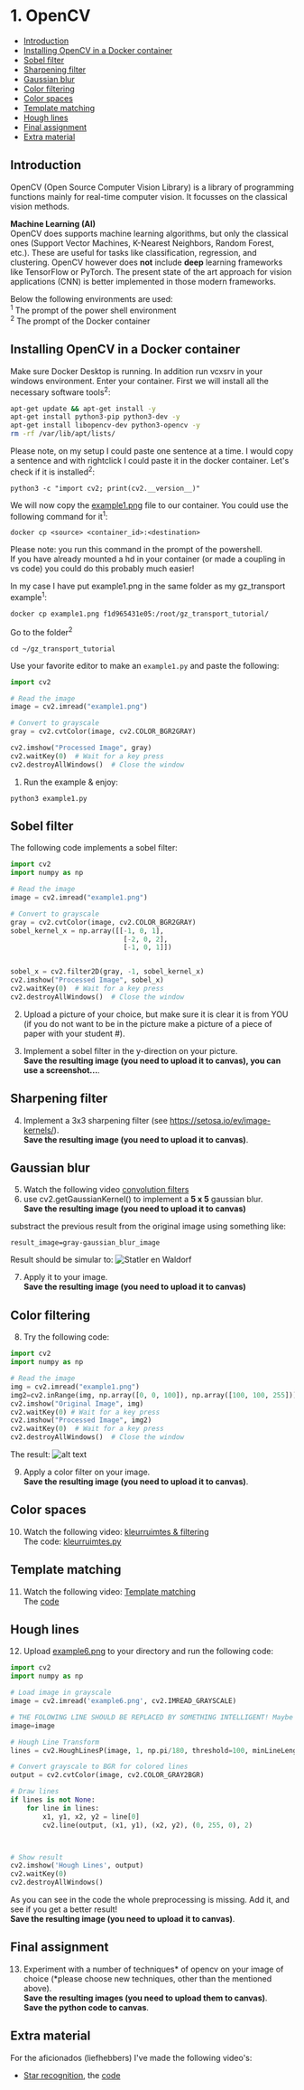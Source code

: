# 1. OpenCV  <!-- omit in toc -->

- [Introduction](#introduction)
- [Installing OpenCV in a Docker container](#installing-opencv-in-a-docker-container)
- [Sobel filter](#sobel-filter)
- [Sharpening filter](#sharpening-filter)
- [Gaussian blur](#gaussian-blur)
- [Color filtering](#color-filtering)
- [Color spaces](#color-spaces)
- [Template matching](#template-matching)
- [Hough lines](#hough-lines)
- [Final assignment](#final-assignment)
- [Extra material](#extra-material)


## Introduction
OpenCV (Open Source Computer Vision Library) is a library of programming functions mainly for real-time computer vision. It focusses on the classical vision methods.

**Machine Learning (AI)**  
 OpenCV does supports machine learning  algorithms, but only the classical ones (Support Vector Machines, K-Nearest Neighbors, Random Forest, etc.). These are useful for tasks like classification, regression, and clustering. 
OpenCV however does **not** include **deep** learning frameworks like TensorFlow or PyTorch.
The present state of the art approach for vision applications (CNN) is better implemented in those modern frameworks.

Below the following environments are used:<br>
<sup>1</sup> The prompt of the power shell environment<br>
<sup>2</sup> The prompt of the Docker container<br>

## Installing OpenCV in a Docker container

Make sure Docker Desktop is running. In addition run vcxsrv in your windows environment. Enter your container. First we will install all the necessary software tools<sup>2</sup>:
```bash
apt-get update && apt-get install -y
apt-get install python3-pip python3-dev -y
apt-get install libopencv-dev python3-opencv -y
rm -rf /var/lib/apt/lists/
```
Please note, on my setup I could paste one sentence at a time. I would copy a sentence and with rightclick I could paste it in the docker container.
Let's check if it is installed<sup>2</sup>:
```
python3 -c "import cv2; print(cv2.__version__)"
```

We will now copy the [example1.png](./files/example1.png) file to our container. You could use the following command for it<sup>1</sup>:
```
docker cp <source> <container_id>:<destination>
```
Please note: you run this command in the prompt of the powershell.   
If you have already mounted a hd in your container (or made a coupling in vs code) you could do this probably much easier!

In my case I have put example1.png in the same folder as my gz_transport example<sup>1</sup>:  
```
docker cp example1.png f1d965431e05:/root/gz_transport_tutorial/
```


Go to the folder<sup>2</sup>
```
cd ~/gz_transport_tutorial
```

Use your favorite editor to make an `example1.py` and paste the following:
```python
import cv2

# Read the image
image = cv2.imread("example1.png")

# Convert to grayscale
gray = cv2.cvtColor(image, cv2.COLOR_BGR2GRAY)

cv2.imshow("Processed Image", gray)
cv2.waitKey(0)  # Wait for a key press
cv2.destroyAllWindows()  # Close the window
```

1) Run the example & enjoy:
```
python3 example1.py
```

## Sobel filter
The following code implements a sobel filter:

```python
import cv2
import numpy as np

# Read the image
image = cv2.imread("example1.png")

# Convert to grayscale
gray = cv2.cvtColor(image, cv2.COLOR_BGR2GRAY)
sobel_kernel_x = np.array([[-1, 0, 1],
                            [-2, 0, 2],
                            [-1, 0, 1]])


sobel_x = cv2.filter2D(gray, -1, sobel_kernel_x) 
cv2.imshow("Processed Image", sobel_x)
cv2.waitKey(0)  # Wait for a key press
cv2.destroyAllWindows()  # Close the window
```

2) Upload a picture of your choice, but make sure it is clear it is from YOU (if you do not want to be in the picture make a picture of a piece of paper with your student #).  

3) Implement a sobel filter in the y-direction on your picture.  
**Save the resulting image (you need to upload it to canvas), you can use a screenshot...**.

## Sharpening filter
4) Implement a 3x3 sharpening filter (see https://setosa.io/ev/image-kernels/).  
**Save the resulting image (you need to upload it to canvas)**.


## Gaussian blur

5) Watch the following video [convolution filters](https://www.youtube.com/watch?v=W_p2XQSB9XI)
6) use cv2.getGaussianKernel() to implement a **5 x 5** gaussian blur.   
**Save the resulting image (you need to upload it to canvas)**

substract the previous result from the original image using something like: 
```
result_image=gray-gaussian_blur_image
```

Result should be simular to: 
![Statler en Waldorf](./files/image.png)    

7) Apply it to your image.  
**Save the resulting image (you need to upload it to canvas)**

## Color filtering

8) Try the following code:
```python
import cv2
import numpy as np

# Read the image
img = cv2.imread("example1.png")
img2=cv2.inRange(img, np.array([0, 0, 100]), np.array([100, 100, 255]))
cv2.imshow("Original Image", img)
cv2.waitKey(0) # Wait for a key press
cv2.imshow("Processed Image", img2)
cv2.waitKey(0)  # Wait for a key press
cv2.destroyAllWindows()  # Close the window
```
The result:
![alt text](./files/image2.png)

9) Apply a color filter on your image.  
**Save the resulting image (you need to upload it to canvas)**.

## Color spaces

10) Watch the following video: [kleurruimtes & filtering](https://www.youtube.com/watch?v=v3x9IHCdM0Y)  
The code: [kleurruimtes.py](./files/kleurruimtes.py)

## Template matching
11) Watch the following video: [Template matching](https://www.youtube.com/watch?v=kyz_5xZmepA)  
The [code](./files/templatematching.py)

## Hough lines
12) Upload [example6.png](./files/example6.png) to your directory and run the following code:

```python
import cv2
import numpy as np

# Load image in grayscale
image = cv2.imread('example6.png', cv2.IMREAD_GRAYSCALE)

# THE FOLOWING LINE SHOULD BE REPLACED BY SOMETHING INTELLIGENT! Maybe filtering? Maybe edge detect? Maybe both? 
image=image

# Hough Line Transform
lines = cv2.HoughLinesP(image, 1, np.pi/180, threshold=100, minLineLength=50, maxLineGap=10)

# Convert grayscale to BGR for colored lines
output = cv2.cvtColor(image, cv2.COLOR_GRAY2BGR)

# Draw lines
if lines is not None:
    for line in lines:
        x1, y1, x2, y2 = line[0]
        cv2.line(output, (x1, y1), (x2, y2), (0, 255, 0), 2)



# Show result
cv2.imshow('Hough Lines', output)
cv2.waitKey(0)
cv2.destroyAllWindows()
```

As you can see in the code the whole preprocessing is missing. Add it, and see if you get a better result!   
**Save the resulting image (you need to upload it to canvas)**.

## Final assignment

13) Experiment with a number of techniques* of opencv on your image of choice (*please choose new techniques, other than the mentioned above).  
**Save the resulting images (you need to upload them to canvas)**.  
**Save the python code to canvas**.  

## Extra material

For the aficionados (liefhebbers) I've made the following video's:
- [Star recognition](https://www.youtube.com/watch?v=Ez7qANwAAQw), the [code](./files/starrecognition.py)
